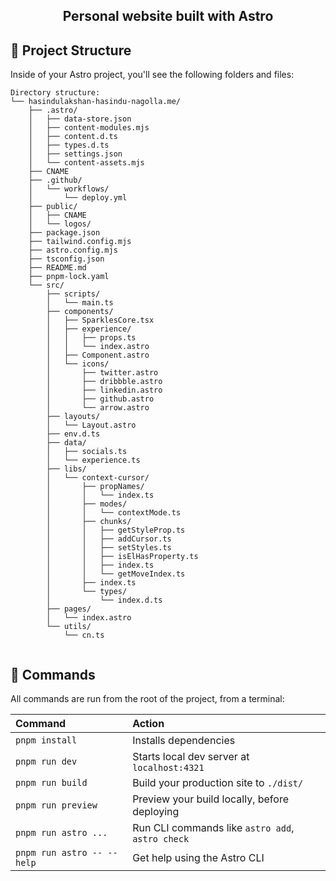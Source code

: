 <h2 align="center">
  <p>Personal website built with Astro</p>
  
</h2>


## 🚀 Project Structure

Inside of your Astro project, you'll see the following folders and files:

```text
Directory structure:
└── hasindulakshan-hasindu-nagolla.me/
    ├── .astro/
    │   ├── data-store.json
    │   ├── content-modules.mjs
    │   ├── content.d.ts
    │   ├── types.d.ts
    │   ├── settings.json
    │   └── content-assets.mjs
    ├── CNAME
    ├── .github/
    │   └── workflows/
    │       └── deploy.yml
    ├── public/
    │   ├── CNAME
    │   └── logos/
    ├── package.json
    ├── tailwind.config.mjs
    ├── astro.config.mjs
    ├── tsconfig.json
    ├── README.md
    ├── pnpm-lock.yaml
    └── src/
        ├── scripts/
        │   └── main.ts
        ├── components/
        │   ├── SparklesCore.tsx
        │   ├── experience/
        │   │   ├── props.ts
        │   │   └── index.astro
        │   ├── Component.astro
        │   └── icons/
        │       ├── twitter.astro
        │       ├── dribbble.astro
        │       ├── linkedin.astro
        │       ├── github.astro
        │       └── arrow.astro
        ├── layouts/
        │   └── Layout.astro
        ├── env.d.ts
        ├── data/
        │   ├── socials.ts
        │   └── experience.ts
        ├── libs/
        │   └── context-cursor/
        │       ├── propNames/
        │       │   └── index.ts
        │       ├── modes/
        │       │   └── contextMode.ts
        │       ├── chunks/
        │       │   ├── getStyleProp.ts
        │       │   ├── addCursor.ts
        │       │   ├── setStyles.ts
        │       │   ├── isElHasProperty.ts
        │       │   ├── index.ts
        │       │   └── getMoveIndex.ts
        │       ├── index.ts
        │       └── types/
        │           └── index.d.ts
        ├── pages/
        │   └── index.astro
        └── utils/
            └── cn.ts


```


## 🧞 Commands

All commands are run from the root of the project, from a terminal:

| Command                    | Action                                           |
| :------------------------- | :----------------------------------------------- |
| `pnpm install`             | Installs dependencies                            |
| `pnpm run dev`             | Starts local dev server at `localhost:4321`      |
| `pnpm run build`           | Build your production site to `./dist/`          |
| `pnpm run preview`         | Preview your build locally, before deploying     |
| `pnpm run astro ...`       | Run CLI commands like `astro add`, `astro check` |
| `pnpm run astro -- --help` | Get help using the Astro CLI                     |
